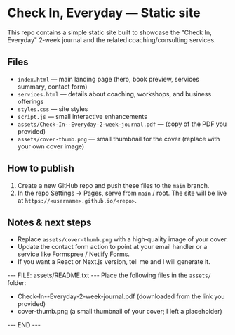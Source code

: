 # Check In, Everyday — Static site


This repo contains a simple static site built to showcase the "Check In, Everyday" 2‑week journal and the related coaching/consulting services.


## Files
- `index.html` — main landing page (hero, book preview, services summary, contact form)
- `services.html` — details about coaching, workshops, and business offerings
- `styles.css` — site styles
- `script.js` — small interactive enhancements
- `assets/Check-In--Everyday-2-week-journal.pdf` — (copy of the PDF you provided)
- `assets/cover-thumb.png` — small thumbnail for the cover (replace with your own cover image)


## How to publish
1. Create a new GitHub repo and push these files to the `main` branch.
2. In the repo Settings → Pages, serve from `main` / root. The site will be live at `https://<username>.github.io/<repo>`.


## Notes & next steps
- Replace `assets/cover-thumb.png` with a high‑quality image of your cover.
- Update the contact form action to point at your email handler or a service like Formspree / Netlify Forms.
- If you want a React or Next.js version, tell me and I will generate it.


--- FILE: assets/README.txt ---
Place the following files in the `assets/` folder:
- Check-In--Everyday-2-week-journal.pdf (downloaded from the link you provided)
- cover-thumb.png (a small thumbnail of your cover; I left a placeholder)


--- END ---
